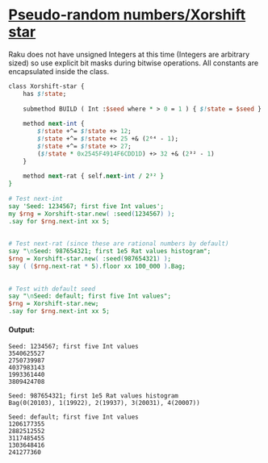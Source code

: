 [1]: https://rosettacode.org/wiki/Pseudo-random_numbers/Xorshift_star

# [Pseudo-random numbers/Xorshift star][1]

Raku does not have unsigned Integers at this time (Integers are arbitrary sized) so use explicit bit masks during bitwise operations. All constants are encapsulated inside the class.

```perl
class Xorshift-star {
    has $!state;
 
    submethod BUILD ( Int :$seed where * > 0 = 1 ) { $!state = $seed }
 
    method next-int {
        $!state +^= $!state +> 12;
        $!state +^= $!state +< 25 +& (2⁶⁴ - 1);
        $!state +^= $!state +> 27;
        ($!state * 0x2545F4914F6CDD1D) +> 32 +& (2³² - 1)
    }
 
    method next-rat { self.next-int / 2³² }
}
 
# Test next-int
say 'Seed: 1234567; first five Int values';
my $rng = Xorshift-star.new( :seed(1234567) );
.say for $rng.next-int xx 5;
 
 
# Test next-rat (since these are rational numbers by default)
say "\nSeed: 987654321; first 1e5 Rat values histogram";
$rng = Xorshift-star.new( :seed(987654321) );
say ( ($rng.next-rat * 5).floor xx 100_000 ).Bag;
 
 
# Test with default seed
say "\nSeed: default; first five Int values";
$rng = Xorshift-star.new;
.say for $rng.next-int xx 5;
```

#### Output:
```
Seed: 1234567; first five Int values
3540625527
2750739987
4037983143
1993361440
3809424708

Seed: 987654321; first 1e5 Rat values histogram
Bag(0(20103), 1(19922), 2(19937), 3(20031), 4(20007))

Seed: default; first five Int values
1206177355
2882512552
3117485455
1303648416
241277360
```
